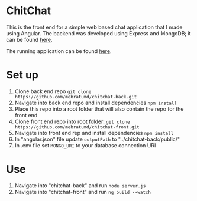 # ChitChat

This is the front end for a simple web based chat application that I made using Angular. The backend was developed using
Express and MongoDB; it can be found [here](https://github.com/mebratumd/chitchat-back).

The running application can be found [here](https://chitchatmessage.herokuapp.com/).

# Set up

<ol>
  <li>Clone back end repo <code>git clone https://github.com/mebratumd/chitchat-back.git</code></li>
  <li>Navigate into back end repo and install dependencies <code>npm install</code></li>
  <li>Place this repo into a root folder that will also contain the repo for the front end</li>
  <li>Clone front end repo into root folder: <code>git clone https://github.com/mebratumd/chitchat-front.git</code></li>
  <li>Navigate into front end rep and install dependencies <code>npm install</code></li>
  <li>In "angular.json" file update <code>outputPath</code> to "../chitchat-back/public/"</li>
  <li>In .env file set <code>MONGO_URI</code> to your database connection URI</li>
</ol>

# Use

<ol>
  <li>Navigate into "chitchat-back" and run <code>node server.js</code></li>
  <li>Navigate into "chitchat-front" and run <code>ng build --watch</code></li>
</ol>
